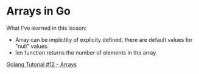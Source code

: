 # Arrays in Go

What I've learned in this lesson:

* Array can be implictity of explicity defined, there are default values for "null" values.
* len function returns the number of elements in the array.

<a href="https://www.youtube.com/watch?v=e-oBn806Pzc">Golang Tutorial #12 - Arrays</a>
